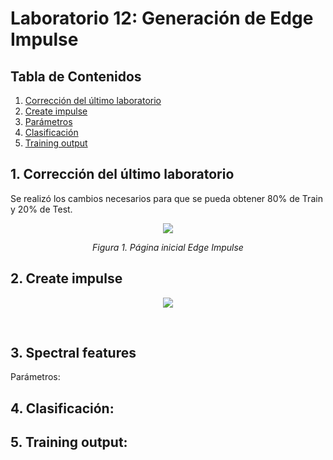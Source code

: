 # Laboratorio 12: Generación de Edge Impulse 

## Tabla de Contenidos

1. [Corrección del último laboratorio](#1-Correccióndelúltimolaboratorio)
2. [Create impulse](#2-Createimpulse)
3. [Parámetros](#3-Parámetros)
4. [Clasificación](#4-Clasificación)
5. [Training output](#4-Trainingoutput)


## 1. Corrección del último laboratorio

Se realizó los cambios necesarios para que se pueda obtener 80% de Train y 20% de Test.
<div align="center">
    <img src="[Imagen/intro.png](https://github.com/Peeta18/ISB_Grupo3/blob/main/ISB/Laboratorios/Lab12_Generacion_Impulso_Edge_Impulse%20/Imagen/dise%C3%B1odeimpulso.png?raw=true)"><p>

  *Figura 1. Página inicial Edge Impulse*
  </p>
</div>

## 2. Create impulse
<div align="center">
  <img src="./Imagenes/imagen1.png"><p>

  </p>
</div>

## 3. Spectral features
Parámetros:


## 4. Clasificación:



## 5. Training output:
